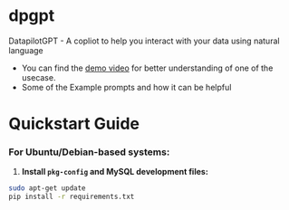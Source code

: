 # dpgpt

DatapilotGPT - A copliot to help you interact with your data using natural language

- You can find the [demo video](https://www.loom.com/share/a8d7f8b56e1349ea99a7417835000e52?sid=75947c3a-e9db-4e7a-afb2-36c4c0150863) for better understanding of one of the usecase.
- Some of the Example prompts and how it can be helpful

# Quickstart Guide

### For Ubuntu/Debian-based systems:

1. **Install `pkg-config` and MySQL development files:**

```bash
sudo apt-get update
pip install -r requirements.txt
```



